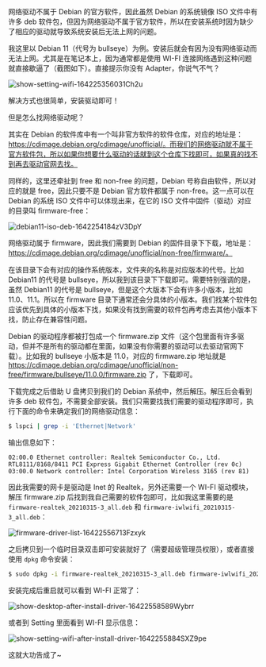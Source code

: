 网络驱动不属于 Debian 的官方软件，因此虽然 Debian 的系统镜像 ISO 文件中有许多 deb 软件包，但因为网络驱动不属于官方软件，所以在安装系统时因为缺少了相应的驱动就导致系统安装后无法上网的问题。

我这里以 Debian 11（代号为 bullseye）为例。安装后就会有因为没有网络驱动而无法上网。尤其是在笔记本上，因为通常都是使用 WI-FI 连接网络遇到这种问题就直接歇逼了（截图如下）。直接提示你没有 Adapter，你说气不气？

![show-setting-wifi-164225356031Ch2u](http://linux-media.knowledge.ituknown.cn/NetworkManager/Debian-NoNetworkDriver/show-setting-wifi-164225356031Ch2u.png)

解决方式也很简单，安装驱动即可！

但是怎么找网络驱动呢？

其实在 Debian 的软件库中有一个叫非官方软件的软件仓库，对应的地址是：https://cdimage.debian.org/cdimage/unofficial/。而我们的网络驱动就不属于官方软件包，所以如果你想要什么驱动的话就到这个仓库下找即可，如果真的找不到再去驱动官网去找。

同样的，这里还牵扯到 free 和 non-free 的问题，Debian 号称自由软件，所以对应的就是 free，因此只要不是 Debian 官方软件都属于 non-free。这一点可以在 Debian 的系统 ISO 文件中可以体现出来，在它的 ISO 文件中固件（驱动）对应的目录叫 firmware-free：

![debian11-iso-deb-1642254184zV3DpY](http://linux-media.knowledge.ituknown.cn/NetworkManager/Debian-NoNetworkDriver/debian11-iso-deb-1642254184zV3DpY.png)

网络驱动属于 firmware，因此我们需要到 Debian 的固件目录下下载，地址是：https://cdimage.debian.org/cdimage/unofficial/non-free/firmware/。

在该目录下会有对应的操作系统版本，文件夹的名称是对应版本的代号。比如 Debian11 的代号是 bullseye，所以我到该目录下下载即可。需要特别强调的是，虽然 Debian11 的代号是 bullseye，但是这个大版本下会有许多小版本，比如 11.0、11.1。所以在 firmware 目录下通常还会分具体的小版本。我们找某个软件包应该优先到具体的小版本下找，如果没有找到需要的软件包再考虑去其他小版本下找，防止存在兼容性问题。

Debian 的驱动程序都被打包成一个 firmware.zip 文件（这个包里面有许多驱动，但并不是所有的驱动都在里面，如果没有你需要的驱动可以去驱动官网下载）。比如我的 bullseye 小版本是 11.0，对应的 firmware.zip 地址就是 https://cdimage.debian.org/cdimage/unofficial/non-free/firmware/bullseye/11.0.0/firmware.zip 了，下载即可。

下载完成之后借助 U 盘拷贝到我们的 Debian 系统中，然后解压。解压后会看到许多 deb 软件包，不需要全部安装。我们只需要找我们需要的驱动程序即可，执行下面的命令来确定我们的网络驱动信息：

```bash
$ lspci | grep -i 'Ethernet|Network'
```

输出信息如下：

```
02:00.0 Ethernet controller: Realtek Semiconductor Co., Ltd. RTL8111/8168/8411 PCI Express Gigabit Ethernet Controller (rev 0c)
03:00.0 Network controller: Intel Corporation Wireless 3165 (rev 81)
```

因此我需要的网卡是驱动是 Inet 的 Realtek，另外还需要一个 WI-FI 驱动模块，解压 firmware.zip 后找到我自己需要的软件包即可，比如我这里需要的是  `firmware-realtek_20210315-3_all.deb` 和 `firmware-iwlwifi_20210315-3_all.deb`：

![firmware-driver-list-16422556713Fzxyk](http://linux-media.knowledge.ituknown.cn/NetworkManager/Debian-NoNetworkDriver/firmware-driver-list-16422556713Fzxyk.png)

之后拷贝到一个临时目录双击即可安装就好了（需要超级管理员权限），或者直接使用 `dpkg` 命令安装：

```bash
$ sudo dpkg -i firmware-realtek_20210315-3_all.deb firmware-iwlwifi_20210315-3_all.deb
```

安装完成后重启就可以看到 WI-FI 正常了：

![show-desktop-after-install-driver-16422558589Wybrr](http://linux-media.knowledge.ituknown.cn/NetworkManager/Debian-NoNetworkDriver/show-desktop-after-install-driver-16422558589Wybrr.png)

或者到 Setting 里面看到 WI-FI 显示信息：

![show-setting-wifi-after-install-driver-1642255884SXZ9pe](http://linux-media.knowledge.ituknown.cn/NetworkManager/Debian-NoNetworkDriver/show-setting-wifi-after-install-driver-1642255884SXZ9pe.png)

这就大功告成了~